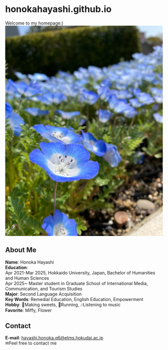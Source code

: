 # honokahayashi.github.io

Welcome to my homepage:)
![image](/IMG_0837.JPG)

## About Me
**Name**: Honoka Hayashi  
**Education**:  
Apr 2021-Mar 2025, Hokkaido University, Japan, Bachelor of Humanities and Human Sciences  
Apr 2025~ Master student in Graduate School of International Media, Communication, and Tourism Studies  
**Major**: Second Language Acquisition  
**Key Words**: Remedial Education, English Education, Empowerment  
**Hobby**: 🍰Making sweets, 🏃Running, 🎶Listening to music  
**Favorite**: Miffy, Flower  

## Contact
**E-mail**: hayashi.honoka.q6@elms.hokudai.ac.jp  
✉Feel free to contact me
